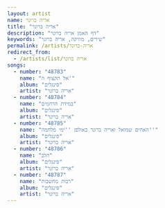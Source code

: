 ```yaml
---
layout: artist
name: אריה ברונר
title: "אריה ברונר"
description: "דף האמן אריה ברונר"
keywords: "שירים, מוזיקה, אריה ברונר"
permalink: /artists/אריה-ברונר
redirect_from:
  - /artists/list/אריה ברונר
songs:
  - number: "48783"
    name: "אל תקצוף ה'"
    album: "סינגלים"
    artist: "אריה ברונר"
  - number: "48784"
    name: "במידת הרחמים"
    album: "סינגלים"
    artist: "אריה ברונר"
  - number: "48785"
    name: "האחים שמואל ואריה ברונר באולפן ''ימי מלחמה''"
    album: "סינגלים"
    artist: "אריה ברונר"
  - number: "48786"
    name: "הלב"
    album: "סינגלים"
    artist: "אריה ברונר"
  - number: "48787"
    name: "רבות מחשבות"
    album: "סינגלים"
    artist: "אריה ברונר"
---
```

